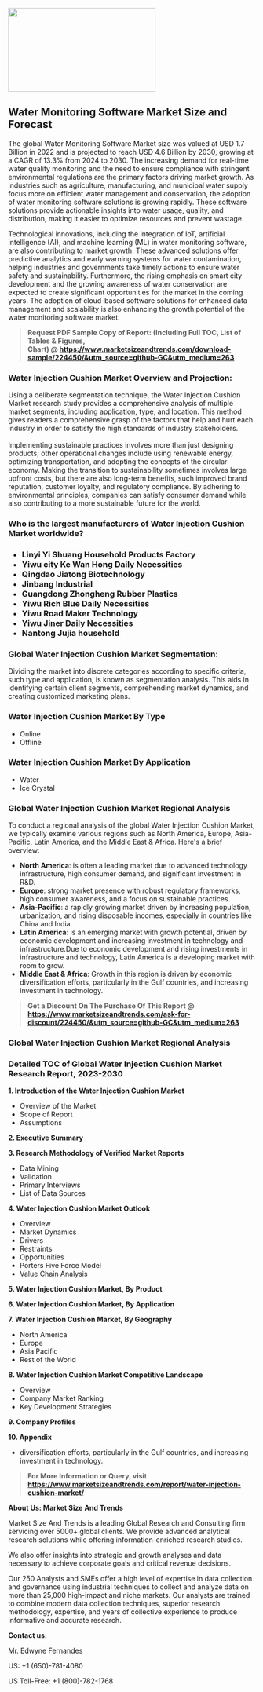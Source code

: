 <p><img class="alignnone size-medium wp-image-20088" src="https://ffe5etoiles.com/wp-content/uploads/2024/12/MST1-300x171.png" alt="" width="300" height="171" /></p><h2>Water Monitoring Software Market Size and Forecast</h2><p>The global Water Monitoring Software Market size was valued at USD 1.7 Billion in 2022 and is projected to reach USD 4.6 Billion by 2030, growing at a CAGR of 13.3% from 2024 to 2030. The increasing demand for real-time water quality monitoring and the need to ensure compliance with stringent environmental regulations are the primary factors driving market growth. As industries such as agriculture, manufacturing, and municipal water supply focus more on efficient water management and conservation, the adoption of water monitoring software solutions is growing rapidly. These software solutions provide actionable insights into water usage, quality, and distribution, making it easier to optimize resources and prevent wastage.</p><p>Technological innovations, including the integration of IoT, artificial intelligence (AI), and machine learning (ML) in water monitoring software, are also contributing to market growth. These advanced solutions offer predictive analytics and early warning systems for water contamination, helping industries and governments take timely actions to ensure water safety and sustainability. Furthermore, the rising emphasis on smart city development and the growing awareness of water conservation are expected to create significant opportunities for the market in the coming years. The adoption of cloud-based software solutions for enhanced data management and scalability is also enhancing the growth potential of the water monitoring software market.</p></p><blockquote id="" class=""><strong>Request PDF Sample Copy of Report: (Including Full TOC, List of Tables &amp; Figures, Chart)&nbsp;@&nbsp;<strong><a href="https://www.marketsizeandtrends.com/download-sample/224450/&utm_source=github-GC&utm_medium=263" target="_blank">https://www.marketsizeandtrends.com/download-sample/224450/&utm_source=github-GC&utm_medium=263</a></strong></strong></blockquote><h3 id="" class="">Water Injection Cushion Market&nbsp;Overview and Projection:</h3><p id="" class="">Using a deliberate segmentation technique, the Water Injection Cushion Market research study provides a comprehensive analysis of multiple market segments, including application, type, and location. This method gives readers a comprehensive grasp of the factors that help and hurt each industry in order to satisfy the high standards of industry stakeholders. <br /> <br />Implementing sustainable practices involves more than just designing products; other operational changes include using renewable energy, optimizing transportation, and adopting the concepts of the circular economy. Making the transition to sustainability sometimes involves large upfront costs, but there are also long-term benefits, such improved brand reputation, customer loyalty, and regulatory compliance. By adhering to environmental principles, companies can satisfy consumer demand while also contributing to a more sustainable future for the world.</p><h3 id="" class="">Who is the largest manufacturers of&nbsp;Water Injection Cushion Market worldwide?</h3><h3 class=""><p><ul><li>Linyi Yi Shuang Household Products Factory </li><li> Yiwu city Ke Wan Hong Daily Necessities </li><li> Qingdao Jiatong Biotechnology </li><li> Jinbang Industrial </li><li> Guangdong Zhongheng Rubber Plastics </li><li> Yiwu Rich Blue Daily Necessities </li><li> Yiwu Road Maker Technology </li><li> Yiwu Jiner Daily Necessities </li><li> Nantong Jujia household</li></ul></p></h3><h3 id="" class="">Global&nbsp;Water Injection Cushion Market Segmentation:</h3><p id="" class="">Dividing the market into discrete categories according to specific criteria, such type and application, is known as segmentation analysis. This aids in identifying certain client segments, comprehending market dynamics, and creating customized marketing plans.</p><h3 id="" class="">Water Injection Cushion Market&nbsp;By Type</h3><p><p><ul><li>Online</li><li> Offline</p></li></ul></p></p><h3 id="" class="">Water Injection Cushion Market&nbsp;By Application</h3><p class=""><p><ul><li>Water</li><li> Ice Crystal</li></ul></p></p><h3 id="" class="">Global Water Injection Cushion Market Regional Analysis</h3><p id="" class="">To conduct a regional analysis of the global Water Injection Cushion Market, we typically examine various regions such as North America, Europe, Asia-Pacific, Latin America, and the Middle East &amp; Africa. Here's a brief overview:</p><ul><li><strong>North America</strong>: is often a leading market due to advanced technology infrastructure, high consumer demand, and significant investment in R&amp;D.</li><li><strong>Europe</strong>: strong market presence with robust regulatory frameworks, high consumer awareness, and a focus on sustainable practices.</li><li><strong>Asia-Pacific</strong>: a rapidly growing market driven by increasing population, urbanization, and rising disposable incomes, especially in countries like China and India.</li><li><strong>Latin America</strong>: is an emerging market with growth potential, driven by economic development and increasing investment in technology and infrastructure.Due to economic development and rising investments in infrastructure and technology, Latin America is a developing market with room to grow.</li><li><strong>Middle East &amp; Africa</strong>: Growth in this region is driven by economic diversification efforts, particularly in the Gulf countries, and increasing investment in technology.</li></ul><blockquote id="" class=""><strong>Get a Discount On The Purchase Of This Report @ <strong><a href="https://www.marketsizeandtrends.com/ask-for-discount/224450/&utm_source=github-GC&utm_medium=263" target="_blank">https://www.marketsizeandtrends.com/ask-for-discount/224450/&utm_source=github-GC&utm_medium=263</a></strong></strong></blockquote><h3 id="" class="">Global Water Injection Cushion Market Regional Analysis</h3><h3 id="" class="">Detailed TOC of Global Water Injection Cushion Market Research Report, 2023-2030</h3><p id="" class=""><strong>1. Introduction of the Water Injection Cushion Market</strong></p><ul><li>Overview of the Market</li><li>Scope of Report</li><li>Assumptions</li></ul><p id="" class=""><strong>2. Executive Summary</strong></p><p id="" class=""><strong>3. Research Methodology of Verified Market Reports</strong></p><ul><li>Data Mining</li><li>Validation</li><li>Primary Interviews</li><li>List of Data Sources</li></ul><p id="" class=""><strong>4. Water Injection Cushion Market Outlook</strong></p><ul><li>Overview</li><li>Market Dynamics</li><li>Drivers</li><li>Restraints</li><li>Opportunities</li><li>Porters Five Force Model</li><li>Value Chain Analysis</li></ul><p id="" class=""><strong>5. Water Injection Cushion Market, By Product</strong></p><p id="" class=""><strong>6. Water Injection Cushion Market, By Application</strong></p><p id="" class=""><strong>7. Water Injection Cushion Market, By Geography</strong></p><ul><li>North America</li><li>Europe</li><li>Asia Pacific</li><li>Rest of the World</li></ul><p id="" class=""><strong>8. Water Injection Cushion Market Competitive Landscape</strong></p><ul><li>Overview</li><li>Company Market Ranking</li><li>Key Development Strategies</li></ul><p id="" class=""><strong>9. Company Profiles</strong></p><p id="" class=""><strong>10. Appendix</strong></p><ul><li>diversification efforts, particularly in the Gulf countries, and increasing investment in technology.</li></ul><blockquote id="" class=""><strong>For More Information or Query, visit <strong><strong><a href="https://www.marketsizeandtrends.com/report/water-injection-cushion-market/" target="_blank">https://www.marketsizeandtrends.com/report/water-injection-cushion-market/</a></strong></strong></strong></blockquote><p id="" class=""><strong>About Us: Market Size And Trends</strong></p><p id="" class="">Market Size And Trends is a leading Global Research and Consulting firm servicing over 5000+ global clients. We provide advanced analytical research solutions while offering information-enriched research studies.</p><p id="" class="">We also offer insights into strategic and growth analyses and data necessary to achieve corporate goals and critical revenue decisions.</p><p id="" class="">Our 250 Analysts and SMEs offer a high level of expertise in data collection and governance using industrial techniques to collect and analyze data on more than 25,000 high-impact and niche markets. Our analysts are trained to combine modern data collection techniques, superior research methodology, expertise, and years of collective experience to produce informative and accurate research.</p><p id="" class=""><strong>Contact us:</strong></p><p id="" class="">Mr. Edwyne Fernandes</p><p id="" class="">US: +1 (650)-781-4080</p><p id="" class="">US Toll-Free: +1 (800)-782-1768</p>

